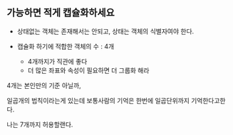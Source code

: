## 가능하면 적게 캡슐화하세요

- 상태없는 객체는 존재해서는 안되고, 상태는 객체의 식별자여야 한다.



- 캡슐화 하기에 적합한 객체의 수 : 4개
  - 4개까지가 직관에 좋다
  - 더 많은 좌표와 속성이 필요하면 더 그룹화 해라





4개는 본인만의 기준 아닐까, 

일곱개의 법칙이라는게 있는데 보통사람의 기억은 한번에 일곱단위까지 기억한다고한다.

나는 7개까지 허용할랜다.

